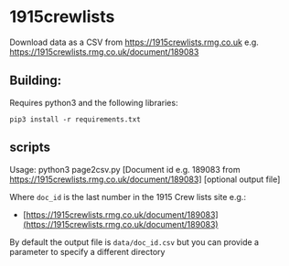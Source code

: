 # 1915crewlists
Download data as a CSV from https://1915crewlists.rmg.co.uk e.g. https://1915crewlists.rmg.co.uk/document/189083


## Building:

Requires python3 and the following libraries: 

```
pip3 install -r requirements.txt 
```

## scripts

Usage:
	python3 page2csv.py [Document id e.g. 189083 from https://1915crewlists.rmg.co.uk/document/189083] [optional output file]

Where `doc_id` is the last number in the 1915 Crew lists site e.g.:

 * [https://1915crewlists.rmg.co.uk/document/189083](https://1915crewlists.rmg.co.uk/document/189083)

By default the output file is `data/doc_id.csv` but you can provide a parameter to specify a different directory 
